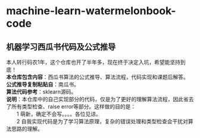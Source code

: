 # machine-learn-watermelonbook-code

## 机器学习西瓜书代码及公式推导

本人转行码农1年，这个仓库也开了半年多，现在终于决定入坑，希望能坚持到底！  
**本仓库包含内容**：西瓜书算法的公式推导、算法流程，代码实现和课题后解答。  
**公式推导复制粘贴自**：南瓜书。  
**算法代码参考**：sklearn源码。  
**说明**：本仓库中的自己实现部分的代码，仅是为了更好的理解算法流程，因此省去了所有类型检查、raise error等部分。这样做的目的是：  
　　1 萌新，确定不会写。。。。各位见谅。  
　　2 自我实现代码是为了学习算法原理，复杂的错误处理和类型检查会干扰对算法思路的理解。
